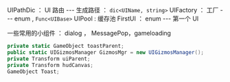 
UIPathDic ： UI 路由 --- 生成路径 ： `dic<UIName, string>`
UIFactory ： 工厂 --- enum ,   `Func<UIBase>`
UIPool : 缓存池
FirstUI ： enum --- 第一个 UI

一些常用的小组件 ： dialog ， MessagePop，gameloading

```c#
private static GameObject toastParent;  
public static UIGizmosManager GizmosMgr = new UIGizmosManager();
private Transform uiParent;
private Transform hudCanvas;
GameObject Toast;

```
